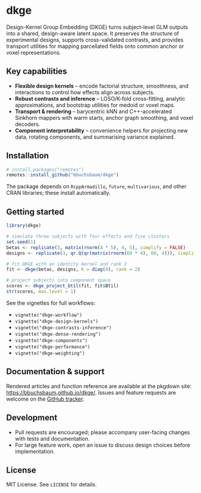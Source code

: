 # dkge

Design-Kernel Group Embedding (DKGE) turns subject-level GLM outputs into a shared, design-aware latent space. It preserves the structure of experimental designs, supports cross-validated contrasts, and provides transport utilities for mapping parcellated fields onto common anchor or voxel representations.

## Key capabilities
- **Flexible design kernels** – encode factorial structure, smoothness, and interactions to control how effects align across subjects.
- **Robust contrasts and inference** – LOSO/K-fold cross-fitting, analytic approximations, and bootstrap utilities for medoid or voxel maps.
- **Transport & rendering** – barycentric kNN and C++-accelerated Sinkhorn mappers with warm starts, anchor graph smoothing, and voxel decoders.
- **Component interpretability** – convenience helpers for projecting new data, rotating components, and summarising variance explained.

## Installation
```r
# install.packages("remotes")
remotes::install_github("bbuchsbaum/dkge")
```
The package depends on `RcppArmadillo`, `future`, `multivarious`, and other CRAN libraries; these install automatically.

## Getting started
```r
library(dkge)

# simulate three subjects with four effects and five clusters
set.seed(1)
betas <- replicate(3, matrix(rnorm(4 * 5), 4, 5), simplify = FALSE)
designs <- replicate(3, qr.Q(qr(matrix(rnorm(60 * 4), 60, 4))), simplify = FALSE)

# fit DKGE with an identity kernel and rank 2
fit <- dkge(betas, designs, K = diag(4), rank = 2)

# project subjects into component space
scores <- dkge_project_btil(fit, fit$Btil)
str(scores, max.level = 1)
```
See the vignettes for full workflows:

- `vignette("dkge-workflow")`
- `vignette("dkge-design-kernels")`
- `vignette("dkge-contrasts-inference")`
- `vignette("dkge-dense-rendering")`
- `vignette("dkge-components")`
- `vignette("dkge-performance")`
- `vignette("dkge-weighting")`

## Documentation & support
Rendered articles and function reference are available at the pkgdown site: <https://bbuchsbaum.github.io/dkge/>. Issues and feature requests are welcome on the [GitHub tracker](https://github.com/bbuchsbaum/dkge/issues).

## Development
- Pull requests are encouraged; please accompany user-facing changes with tests and documentation.
- For large feature work, open an issue to discuss design choices before implementation.

## License
MIT License. See `LICENSE` for details.
